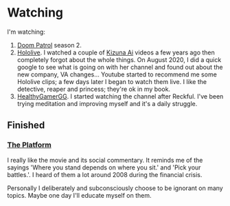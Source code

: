 # Watching

I'm watching:

1. [Doom Patrol](https://www.imdb.com/title/tt8416494/) season 2.
2. [Hololive](https://virtualyoutuber.fandom.com/wiki/Hololive). I watched a couple of [Kizuna Ai](https://en.wikipedia.org/wiki/Kizuna_AI) videos a few years ago then completely forgot about the whole things. On August 2020, I did a quick google to see what is going on with her channel and found out about the new company, VA changes... Youtube started to recommend me some Hololive clips; a few days later I began to watch them live. I like the detective, reaper and princess; they're ok in my book.
3. [HealthyGamerGG](https://www.youtube.com/channel/UClHVl2N3jPEbkNJVx-ItQIQ). I started watching the channel after Reckful. I've been trying meditation and improving myself and it's a daily struggle.

## Finished

### [The Platform](https://en.wikipedia.org/wiki/The_Platform_(film))

I really like the movie and its social commentary.
It reminds me of the sayings 'Where you stand depends on where you sit.' and 'Pick your battles.'.
I heard of them a lot around 2008 during the financial crisis.

Personally I deliberately and subconsciously choose to be ignorant on many topics.
Maybe one day I'll educate myself on them.